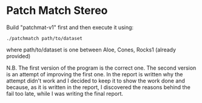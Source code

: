 # Patch Match Stereo
Build "patchmat-v1" first and then execute it using:
```
./patchmatch path/to/dataset
```
where path/to/dataset is one between Aloe, Cones, Rocks1 (already provided)

N.B. 
The first version of the program is the correct one. The second version is an attempt of improving the first one.
In the report is written why the attempt didn't work and I decided to keep it to show the work done and because,
as it is written in the report, I discovered the reasons behind the fail too late, while I was writing the final report. 
